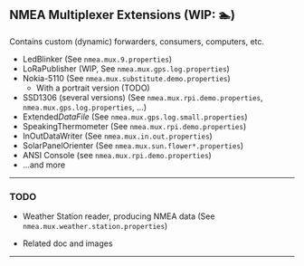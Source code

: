 ## NMEA Multiplexer Extensions (WIP: 🏊)

Contains custom (dynamic) forwarders, consumers, computers, etc.

- LedBlinker (See `nmea.mux.9.properties`)
- LoRaPublisher (WIP, See `nmea.mux.gps.log.properties`)
- Nokia-5110 (See `nmea.mux.substitute.demo.properties`)
    - With a portrait version (TODO)
- SSD1306 (several versions) (See `nmea.mux.rpi.demo.properties`, `nmea.mux.gps.log.properties`, ...)
- Extended*DataFile* (See `nmea.mux.gps.log.small.properties`)
- SpeakingThermometer (See `nmea.mux.rpi.demo.properties`)
- InOutDataWriter (See `nmea.mux.in.out.properties`)
- SolarPanelOrienter (See `nmea.mux.sun.flower*.properties`)
- ANSI Console (see `nmea.mux.rpi.demo.properties`)
- ...and more

---

### TODO
- Weather Station reader, producing NMEA data (See `nmea.mux.weather.station.properties`)

- Related doc and images

---
